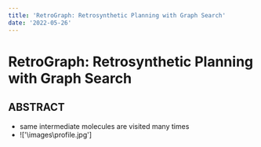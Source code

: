 ```yaml
---
title: 'RetroGraph: Retrosynthetic Planning with Graph Search'
date: '2022-05-26'
---
```


# RetroGraph: Retrosynthetic Planning with Graph Search

## ABSTRACT
- same intermediate molecules are visited many times
- !['\images\profile.jpg']